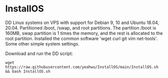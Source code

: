 # InstallOS

DD Linux systems on VPS with support for Debian 9, 10 and Ubuntu 18.04, 20.04.
Partitioned /boot, /swap, and root partitions. The partition /boot is 160MB, swap partition is 1 times the memory, and the rest is allocated to the root partition.
Installed the common software 'wget curl git vim net-tools'. Some other simple system settings.

Download and run the DD script:

`wget https://raw.githubusercontent.com/yeahwu/InstallOS/main/InstallOS.sh && bash InstallOS.sh`

